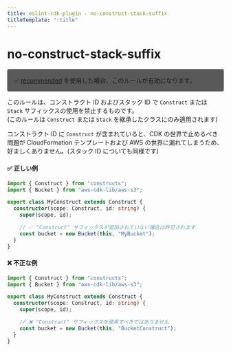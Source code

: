 ```yaml
---
title: eslint-cdk-plugin - no-construct-stack-suffix
titleTemplate: ":title"
---
```


# no-construct-stack-suffix

<div style="margin-top: 16px; background-color: #595959; padding: 16px; border-radius: 4px;">
  ✅ <a href="/ja/rules/#recommended-rules">recommended</a>
  を使用した場合、このルールが有効になります。
</div>

このルールは、コンストラクト ID およびスタック ID で `Construct` または `Stack` サフィックスの使用を禁止するものです。  
(このルールは `Construct` または `Stack` を継承したクラスにのみ適用されます)

コンストラクト ID に `Construct` が含まれていると、CDK の世界で止めるべき問題が CloudFormation テンプレートおよび AWS の世界に漏れてしまうため、好ましくありません。(スタック ID についても同様です)

#### ✅ 正しい例

```ts
import { Construct } from "constructs";
import { Bucket } from "aws-cdk-lib/aws-s3";

export class MyConstruct extends Construct {
  constructor(scope: Construct, id: string) {
    super(scope, id);

    // ✅ "Construct" サフィックスが追加されていない場合は許可されます
    const bucket = new Bucket(this, "MyBucket");
  }
}
```

#### ❌ 不正な例

```ts
import { Construct } from "constructs";
import { Bucket } from "aws-cdk-lib/aws-s3";

export class MyConstruct extends Construct {
  constructor(scope: Construct, id: string) {
    super(scope, id);

    // ❌ "Construct" サフィックスを使用すべきではありません
    const bucket = new Bucket(this, "BucketConstruct");
  }
}
```
